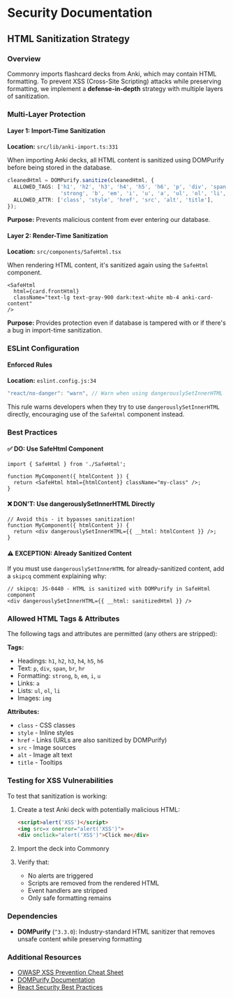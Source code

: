 # Security Documentation

## HTML Sanitization Strategy

### Overview
Commonry imports flashcard decks from Anki, which may contain HTML formatting. To prevent XSS (Cross-Site Scripting) attacks while preserving formatting, we implement a **defense-in-depth** strategy with multiple layers of sanitization.

### Multi-Layer Protection

#### Layer 1: Import-Time Sanitization
**Location:** `src/lib/anki-import.ts:331`

When importing Anki decks, all HTML content is sanitized using DOMPurify before being stored in the database.

```typescript
cleanedHtml = DOMPurify.sanitize(cleanedHtml, {
  ALLOWED_TAGS: ['h1', 'h2', 'h3', 'h4', 'h5', 'h6', 'p', 'div', 'span', 'br', 'hr',
                 'strong', 'b', 'em', 'i', 'u', 'a', 'ul', 'ol', 'li', 'img'],
  ALLOWED_ATTR: ['class', 'style', 'href', 'src', 'alt', 'title'],
});
```

**Purpose:** Prevents malicious content from ever entering our database.

#### Layer 2: Render-Time Sanitization
**Location:** `src/components/SafeHtml.tsx`

When rendering HTML content, it's sanitized again using the `SafeHtml` component.

```tsx
<SafeHtml
  html={card.frontHtml}
  className="text-lg text-gray-900 dark:text-white mb-4 anki-card-content"
/>
```

**Purpose:** Provides protection even if database is tampered with or if there's a bug in import-time sanitization.

### ESLint Configuration

#### Enforced Rules
**Location:** `eslint.config.js:34`

```javascript
"react/no-danger": "warn", // Warn when using dangerouslySetInnerHTML
```

This rule warns developers when they try to use `dangerouslySetInnerHTML` directly, encouraging use of the `SafeHtml` component instead.

### Best Practices

#### ✅ DO: Use SafeHtml Component
```tsx
import { SafeHtml } from './SafeHtml';

function MyComponent({ htmlContent }) {
  return <SafeHtml html={htmlContent} className="my-class" />;
}
```

#### ❌ DON'T: Use dangerouslySetInnerHTML Directly
```tsx
// Avoid this - it bypasses sanitization!
function MyComponent({ htmlContent }) {
  return <div dangerouslySetInnerHTML={{ __html: htmlContent }} />;
}
```

#### ⚠️ EXCEPTION: Already Sanitized Content
If you must use `dangerouslySetInnerHTML` for already-sanitized content, add a `skipcq` comment explaining why:

```tsx
// skipcq: JS-0440 - HTML is sanitized with DOMPurify in SafeHtml component
<div dangerouslySetInnerHTML={{ __html: sanitizedHtml }} />
```

### Allowed HTML Tags & Attributes

The following tags and attributes are permitted (any others are stripped):

**Tags:**
- Headings: `h1`, `h2`, `h3`, `h4`, `h5`, `h6`
- Text: `p`, `div`, `span`, `br`, `hr`
- Formatting: `strong`, `b`, `em`, `i`, `u`
- Links: `a`
- Lists: `ul`, `ol`, `li`
- Images: `img`

**Attributes:**
- `class` - CSS classes
- `style` - Inline styles
- `href` - Links (URLs are also sanitized by DOMPurify)
- `src` - Image sources
- `alt` - Image alt text
- `title` - Tooltips

### Testing for XSS Vulnerabilities

To test that sanitization is working:

1. Create a test Anki deck with potentially malicious HTML:
   ```html
   <script>alert('XSS')</script>
   <img src=x onerror="alert('XSS')">
   <div onclick="alert('XSS')">Click me</div>
   ```

2. Import the deck into Commonry

3. Verify that:
   - No alerts are triggered
   - Scripts are removed from the rendered HTML
   - Event handlers are stripped
   - Only safe formatting remains

### Dependencies

- **DOMPurify** (`^3.3.0`): Industry-standard HTML sanitizer that removes unsafe content while preserving formatting

### Additional Resources

- [OWASP XSS Prevention Cheat Sheet](https://cheatsheetseries.owasp.org/cheatsheets/Cross_Site_Scripting_Prevention_Cheat_Sheet.html)
- [DOMPurify Documentation](https://github.com/cure53/DOMPurify)
- [React Security Best Practices](https://react.dev/learn/security)
